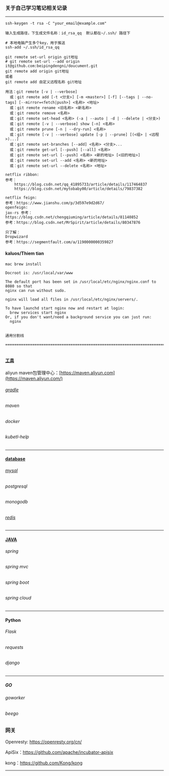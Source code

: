 ### 关于自己学习笔记相关记录

------

```
ssh-keygen -t rsa -C "your_email@example.com"

输入生成路径，下生成文件名称：id_rsa_qq  默认都在~/.ssh/ 路径下

# 本地电脑产生多个key，用于推送
ssh-add ~/.ssh/id_rsa_qq

git remote set-url origin git地址
# git remote set-url --add origin it@github.com:beipingdengni/doucument.git
git remote add origin git地址
或者
git remote add 自定义远程名称 git地址

用法：git remote [-v | --verbose]
  或：git remote add [-t <分支>] [-m <master>] [-f] [--tags | --no-tags] [--mirror=<fetch|push>] <名称> <地址>
  或：git remote rename <旧名称> <新名称>
  或：git remote remove <名称>
  或：git remote set-head <名称> (-a | --auto | -d | --delete | <分支>)
  或：git remote [-v | --verbose] show [-n] <名称>
  或：git remote prune [-n | --dry-run] <名称>
  或：git remote [-v | --verbose] update [-p | --prune] [(<组> | <远程>)...]
  或：git remote set-branches [--add] <名称> <分支>...
  或：git remote get-url [--push] [--all] <名称>
  或：git remote set-url [--push] <名称> <新的地址> [<旧的地址>]
  或：git remote set-url --add <名称> <新的地址>
  或：git remote set-url --delete <名称> <地址>

```



```
netflix ribbon:
参考：
	https://blog.csdn.net/qq_41895733/article/details/117464837
	https://blog.csdn.net/mytobaby00/article/details/79837382

netflix feign:
参考：https://www.jianshu.com/p/3d597e9d2d67/
openfeign:
jax-rs 参考：https://blog.csdn.net/chengqiuming/article/details/81140852
参考：https://blog.csdn.net/MrSpirit/article/details/80347876

只了解：
Dropwizard 
参考：https://segmentfault.com/a/1190000000359827

```



#### kaluos/Thiem  tian



```
mac brew install 

Docroot is: /usr/local/var/www

The default port has been set in /usr/local/etc/nginx/nginx.conf to 8080 so that
nginx can run without sudo.

nginx will load all files in /usr/local/etc/nginx/servers/.

To have launchd start nginx now and restart at login:
  brew services start nginx
Or, if you don't want/need a background service you can just run:
  nginx
```



```

通用分割线

=============================================================================


```



#### [工具](./tool)

aliyun maven包管理中心：[https://maven.aliyun.com](https://maven.aliyun.com/)

###### [gradle](https://github.com/beipingdengni/doucument/blob/master/tool/gradle.md)

###### maven

###### docker

###### kubetl-help

------

#### [database](./database)

###### [mysql](https://github.com/beipingdengni/doucument/blob/master/database/mysql.md)

###### postgresql

###### monogodb

###### [redis](https://github.com/beipingdengni/doucument/blob/master/database/redis.md)

------

#### [JAVA](./java)

###### spring 

###### spring mvc

###### spring boot

###### spring cloud

------

#### Python

###### Flask

###### requests

###### django

------

##### GO 

###### goworker

###### beego



### 网关

Openresty: https://openresty.org/cn/

ApiSix：https://github.com/apache/incubator-apisix

kong：https://github.com/Kong/kong

------